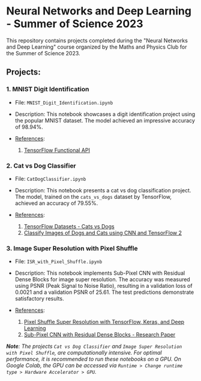 # Neural Networks and Deep Learning - Summer of Science 2023

This repository contains projects completed during the "Neural Networks and Deep Learning" course organized by the Maths and Physics Club for the Summer of Science 2023.

## Projects:

### 1. MNIST Digit Identification
- File: `MNIST_Digit_Identification.ipynb`
- Description: This notebook showcases a digit identification project using the popular MNIST dataset. The model achieved an impressive accuracy of 98.94%.
  
- <ins>References</ins>:
    1. [TensorFlow Functional API](https://www.tensorflow.org/guide/keras/functional_api)

### 2. Cat vs Dog Classifier
- File: `CatDogClassifier.ipynb`
- Description: This notebook presents a cat vs dog classification project. The model, trained on the `cats_vs_dogs` dataset by TensorFlow, achieved an accuracy of 79.55%.

- <ins>References</ins>:
    1. [TensorFlow Datasets - Cats vs Dogs](https://www.tensorflow.org/datasets/catalog/cats_vs_dogs)
    2. [Classify Images of Dogs and Cats using CNN and TensorFlow 2](https://lindevs.com/classify-images-of-dogs-and-cats-using-cnn-and-tensorflow-2)

### 3. Image Super Resolution with Pixel Shuffle
- File: `ISR_with_Pixel_Shuffle.ipynb`
- Description: This notebook implements Sub-Pixel CNN with Residual Dense Blocks for image super resolution. The accuracy was measured using PSNR (Peak Signal to Noise Ratio), resulting in a validation loss of 0.0021 and a validation PSNR of 25.61. The test predictions demonstrate satisfactory results.

- <ins>References</ins>:
    1. [Pixel Shuffle Super Resolution with TensorFlow, Keras, and Deep Learning](https://pyimagesearch.com/2021/09/27/pixel-shuffle-super-resolution-with-tensorflow-keras-and-deep-learning/)
    2. [Sub-Pixel CNN with Residual Dense Blocks - Research Paper](https://arxiv.org/abs/1609.05158v2)
  
***Note**: The projects `Cat vs Dog Classifier` and `Image Super Resolution with Pixel Shuffle`, are computationally intensive. For optimal performance, it is recommended to run these notebooks on a GPU. On Google Colab, the GPU can be accessed via `Runtime > Change runtime type > Hardware Accelerator > GPU`.*

